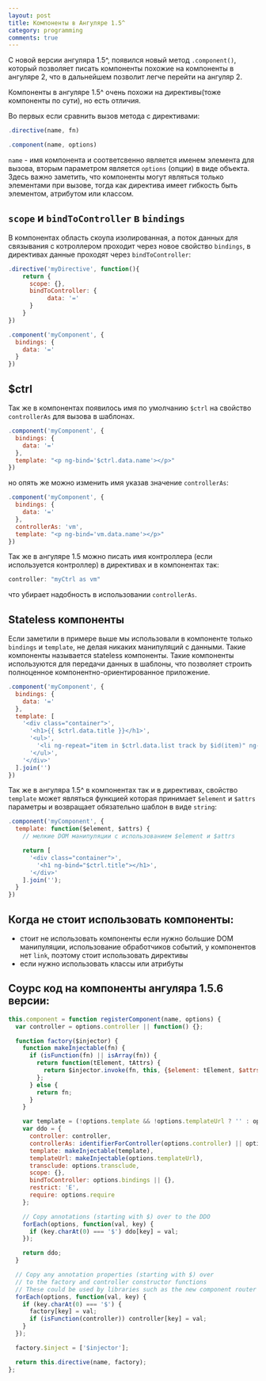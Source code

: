 ```yaml
---
layout: post
title: Компоненты в Ангуляре 1.5^
category: programming
comments: true
---
```


С новой версии ангуляра 1.5^, появился новый метод `.component()`, который позволяет писать компоненты похожие на компоненты в ангуляре 2, что в дальнейшем позволит легче перейти на ангуляр 2.

Компоненты в ангуляре 1.5^ очень похожи на директивы(тоже компоненты по сути), но есть отличия.

Во первых если сравнить вызов метода с директивами:

```js
.directive(name, fn)

.component(name, options)
```

`name` - имя компонента и соответсвенно является именем элемента для вызова, вторым параметром является `options` (опции) в виде объекта. Здесь важно заметить, что компоненты могут являться только элементами при вызове, тогда как директива имеет гибкость быть элементом, атрибутом или классом.

## `scope` и `bindToController` в `bindings`

В компонентах область скоупа изолированная, а поток данных для связывания с котроллером проходит через новое свойство `bindings`, в директивах данные проходят через `bindToController`:

```js
.directive('myDirective', function(){
    return {
      scope: {},
      bindToController: {
           data: '='
      }
    }
})

.component('myComponent', {
  bindings: {
    data: '='
  }
})

```

## $ctrl

Так же в компонентах появилось имя по умолчанию `$ctrl` на свойство `controllerAs` для вызова в шаблонах.

```js
.component('myComponent', {
  bindings: {
    data: '='
  },
  template: "<p ng-bind='$ctrl.data.name'></p>"
})
```

но опять же можно изменить имя указав значение `controllerAs`:

```js
.component('myComponent', {
  bindings: {
    data: '='
  },
  controllerAs: 'vm',
  template: "<p ng-bind='vm.data.name'></p>"
})
```

Так же в ангуляре 1.5 можно писать имя контроллера (если используется контроллер) в директивах и в компонентах так:

```js
controller: "myCtrl as vm"

```

что убирает надобность в использовании `controllerAs`.

## Stateless компоненты

Если заметили в примере выше мы использовали в компоненте только `bindings` и `template`, не делая никаких манипуляций с данными. Такие компоненты называется stateless компоненты. Такие компоненты используются для передачи данных в шаблоны, что позволяет строить полноценное компонентно-ориентированное приложение.

```js
.component('myComponent', {
  bindings: {
    data: '='
  },
  template: [
    '<div class="container">',
      '<h1>{{ $ctrl.data.title }}</h1>',
      '<ul>',
        '<li ng-repeat="item in $ctrl.data.list track by $id(item)" ng-bind="item"></li>',
      '</ul>',
    '</div>'
  ].join('')
})
```

Так же в ангуляра 1.5^ в компонентах так и в директивах, свойство `template` может являться функцией которая принимает `$element` и `$attrs` параметры и возвращает обязательно шаблон в виде `string`:

```js
.component('myComponent', {
  template: function($element, $attrs) {
    // мелкие DOM манипуляции с использованием $element и $attrs

    return [
      '<div class="container">',
        '<h1 ng-bind="$ctrl.title"></h1>',
      '</div>'
    ].join('');
  }
})
```

## Когда не стоит использовать компоненты:

* стоит не использовать компоненты если нужно большие DOM манипуляции, использование обработчиков событий, у компонентов нет `link`, поэтому стоит использовать директивы
* если нужно использовать классы или атрибуты

## Соурс код на компоненты ангуляра 1.5.6 версии:

```js
this.component = function registerComponent(name, options) {
  var controller = options.controller || function() {};

  function factory($injector) {
    function makeInjectable(fn) {
      if (isFunction(fn) || isArray(fn)) {
        return function(tElement, tAttrs) {
          return $injector.invoke(fn, this, {$element: tElement, $attrs: tAttrs});
        };
      } else {
        return fn;
      }
    }

    var template = (!options.template && !options.templateUrl ? '' : options.template);
    var ddo = {
      controller: controller,
      controllerAs: identifierForController(options.controller) || options.controllerAs || '$ctrl',
      template: makeInjectable(template),
      templateUrl: makeInjectable(options.templateUrl),
      transclude: options.transclude,
      scope: {},
      bindToController: options.bindings || {},
      restrict: 'E',
      require: options.require
    };

    // Copy annotations (starting with $) over to the DDO
    forEach(options, function(val, key) {
      if (key.charAt(0) === '$') ddo[key] = val;
    });

    return ddo;
  }

  // Copy any annotation properties (starting with $) over
  // to the factory and controller constructor functions
  // These could be used by libraries such as the new component router
  forEach(options, function(val, key) {
    if (key.charAt(0) === '$') {
      factory[key] = val;
      if (isFunction(controller)) controller[key] = val;
    }
  });

  factory.$inject = ['$injector'];

  return this.directive(name, factory);
};
```
